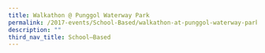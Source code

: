 ```yaml
---
title: Walkathon @ Punggol Waterway Park
permalink: /2017-events/School-Based/walkathon-at-punggol-waterway-park/
description: ""
third_nav_title: School–Based
---
```

